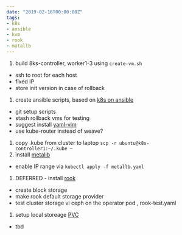 ```yaml
---
date: "2019-02-16T00:00:00Z"
tags:
- k8s
- ansible
- kvm
- rook
- matallb
---
```


1. build 8ks-controller, worker1-3 using `create-vm.sh`
  * ssh to root for each host
  * fixed IP 
  * store init version in case of rollback
1. create ansible scripts, based on [k8s on ansible](https://www.digitalocean.com/community/tutorials/how-to-create-a-kubernetes-1-10-cluster-using-kubeadm-on-centos-7)
  * git setup scripts 
  * stash rollback vms for testing
  * suggest install [yaml-vim](https://lornajane.net/posts/2018/vim-settings-for-working-with-yaml)
  * use kube-router instead of weave?
1. copy .kube from cluster to laptop `scp -r ubuntu@k8s-controller1:~/.kube ~`
1. install [metallb](https://metallb.universe.tf/installation/)
  * enable IP range via `kubectl apply -f metallb.yaml`
1. DEFERRED - install [rook](https://earlruby.org/2018/12/using-rook-ceph-for-persistent-storage-on-kubernetes/)
  * create block storage 
  * make rook default storage provider
  * test cluster storage vi ceph on the operator pod , rook-test.yaml
1. setup local storeage [PVC](https://www.weave.works/blog/kubernetes-faq-configure-storage-for-bare-metal-cluster)
  * tbd
